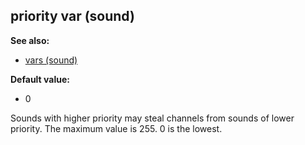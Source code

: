 ## priority var (sound)
**See also:**
*   [vars (sound)](/sound/var)
<!-- -->
**Default value:**
*   0


Sounds with higher priority may steal channels from sounds of
lower priority. The maximum value is 255. 0 is the lowest.